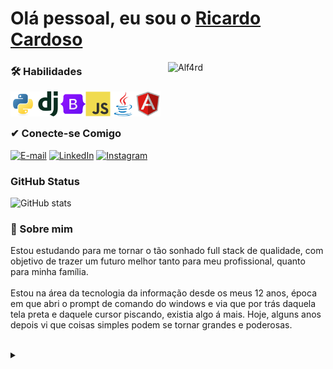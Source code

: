 

<h1>
    Olá pessoal, eu sou o  <a href="https://github.com/cardosokks/">
    <span>Ricardo Cardoso</span></a>
</h1>
<img align="right" alt="Alf4rd" src="https://screensaver123456gamers.on.drv.tw/home/alf4rd.gif" width="50%">

<h3 align="left">🛠 Habilidades</h3>

<img align="left" alt="Alf4rd" height="40" src="https://github.com/devicons/devicon/blob/master/icons/python/python-original.svg">
<img align="left" alt="Alf4rd" height="40" src="https://github.com/devicons/devicon/blob/master/icons/django/django-plain.svg">
<img align="left" alt="Alf4rd" height="40" src="https://github.com/devicons/devicon/blob/master/icons/bootstrap/bootstrap-original.svg">
<img align="left" alt="Alf4rd" height="40" src="https://github.com/devicons/devicon/blob/master/icons/javascript/javascript-original.svg">
<img align="left" alt="Alf4rd" height="40" src="https://github.com/devicons/devicon/blob/master/icons/java/java-original.svg">
<img align="left" alt="Alf4rd" height="40" src="https://github.com/devicons/devicon/blob/master/icons/angularjs/angularjs-original.svg">
<br><br>
<h3 align="left">✔ Conecte-se Comigo</h3> 

[![E-mail](https://img.shields.io/badge/-Email-000?style=for-the-badge&logo=microsoft-outlook&logoColor=2124d9&color:FFF)](mailto:ricardo.estudos@hotmail.com)
[![LinkedIn](https://img.shields.io/badge/-LinkedIn-000?style=for-the-badge&logo=linkedin&logoColor=2124d9&color:FFF)](https://www.linkedin.com/in/cardosokks/)
[![Instagram](https://img.shields.io/badge/-Instagram-000?style=for-the-badge&logo=instagram&logoColor=2124d9&color:FFF)](https://www.instagram.com/cardosokks/)
<br>
<h3 align="left">GitHub Status</h3>

![GitHub stats](https://github-readme-stats-git-masterrstaa-rickstaa.vercel.app/api?username=cardosokks&hide_title=true&show_icons=true&include_all_commits=false&count_private=true&line_height=30&hide=issues&bg_color=000&title_color=04ff00&text_color=FFF&border_radius=2&border_color=2124d9&icon_color=2124d9)
<br>

<h3 align="left">🚀 Sobre mim</h3>
<p>Estou estudando para me tornar o tão sonhado full stack de qualidade, com objetivo de trazer um futuro melhor tanto para meu profissional, quanto para minha família.
<br>
<br>
Estou na área da tecnologia da informação desde os meus 12 anos, época em que abri o prompt de comando do windows e via que por trás daquela tela preta e daquele cursor piscando, existia algo á mais. Hoje, alguns anos depois vi que coisas simples podem se tornar grandes e poderosas.</p>

<br>

<details align="left">
  <summary>
    
      
  </summary> 

  <div align="right">Criado por <a href="https://github.com/cardosokks">Alf4rd|Ricardo Cardoso</a>.</div>

</details>

